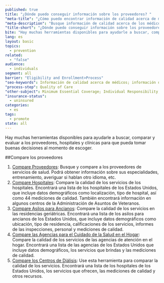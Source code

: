 ```yaml
---
published: true
title: "¿Dónde puedo conseguir información sobre los proveedores? "
"meta-title": "¿Cómo puedo encontrar información de calidad acerca de médicos, hospitales y proveedores? | CuidadoDeSalud.gov"
"meta-description": "Busque información de calidad acerca de los médicos y las herramientas que le ayuden a buscar, comparar, y evaluar la calidad de los médicos, los hospitales, y otros proveedores de atención médica"
"title-short": "¿Dónde puedo conseguir información sobre los proveedores? "
bite: "Hay muchas herramientas disponibles para ayudarle a buscar, comparar y evaluar a los proveedores, hospitales y clínicas para que pueda tomar buenas decisiones al momento de escoger.  "
lang: es
layout: basic
topics: 
  - prevention
related: 
  - "false"
audience: 
  - individuals
segment: all
barrier: "Eligibility and Enrollment>Process"
"seo-keywords": Información de calidad acerca de médicos; información de médicos
"process-step": Quality of Care
"other-subject": Minimum Essential Coverage; Individual Responsibility; Assessment; Exemption
"insurance-status": 
  - uninsured
categories: 
  - es
tags: 
  - promote
state: all
---
```


Hay muchas herramientas disponibles para ayudarle a buscar, comparar y evaluar a los proveedores, hospitales y clínicas para que pueda tomar buenas decisiones al momento de escoger.  

##Compare los proveedores
1.	[Compare Proveedores]( http://es.medicare.gov/find-a-doctor/provider-search.aspx): Busque y compare a los proveedores de servicios de salud. Podrá obtener información sobre sus especialidades, entrenamiento, averiguar si hablan otro idioma, etc. 
2.	[Compare Hospitales]( http://es.medicare.gov/hospitalcompare/): Compare la calidad de los servicios de los hospitales. Encontrará una lista de los hospitales de los Estados Unidos,  que incluye datos demográficos como localización, tipo de hospital, así como 44 mediciones de calidad. También encontrará información en algunos centros de la Administración de Asuntos de Veteranos. 
3.	[Compare Asilos para Ancianos]( http://es.medicare.gov/NursingHomeCompare/search.aspx): Compare la calidad de los servicios en las residencias geriátricas. Encontrará una lista de los asilos para ancianos de los Estados Unidos,  que incluye datos demográficos como ubicación, tipo de residencia, calificaciones de los servicios, informes de las inspecciones, personal y mediciones de calidad.  
4.	[Compare las Agencias para el Cuidado de la Salud en el Hogar]( http://es.medicare.gov/homehealthcompare/search.aspx): Compare la calidad de los servicios de las agencias de atención en el hogar. Encontrará una lista de las agencias de los Estados Unidos que incluye datos demográficos, los servicios que brindas y las mediciones de calidad. 
5.	[Compare los Centros de Diálisis]( http://es.medicare.gov/dialysisfacilitycompare/): Use esta herramienta para comparar la calidad de los servicios. Encontrará una lista de los hospitales de los Estados Unidos, los servicios que ofrecen, las mediciones de calidad y otros recursos.

